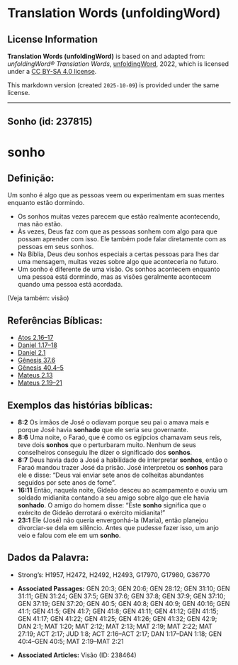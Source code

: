 # Translation Words (unfoldingWord)

## License Information

**Translation Words (unfoldingWord)** is based on and adapted from: _unfoldingWord® Translation Words_, [unfoldingWord](https://unfoldingword.org/utw), 2022, which is licensed under a [CC BY-SA 4.0 license](https://creativecommons.org/licenses/by-sa/4.0/legalcode.en).

This markdown version (created `2025-10-09`) is provided under the same license.



--------------------------------

## Sonho (id: 237815)

sonho
=====

Definição:
----------

Um sonho é algo que as pessoas veem ou experimentam em suas mentes enquanto estão dormindo.

* Os sonhos muitas vezes parecem que estão realmente acontecendo, mas não estão.
* Às vezes, Deus faz com que as pessoas sonhem com algo para que possam aprender com isso. Ele também pode falar diretamente com as pessoas em seus sonhos.
* Na Bíblia, Deus deu sonhos especiais a certas pessoas para lhes dar uma mensagem, muitas vezes sobre algo que aconteceria no futuro.
* Um sonho é diferente de uma visão. Os sonhos acontecem enquanto uma pessoa está dormindo, mas as visões geralmente acontecem quando uma pessoa está acordada.

(Veja também: visão)

Referências Bíblicas:
---------------------

* [Atos 2\.16–17](https://ref.ly/Acts2:16-Acts2:17)
* [Daniel 1\.17–18](https://ref.ly/Dan1:17-Dan1:18)
* [Daniel 2\.1](https://ref.ly/Dan2:1)
* [Gênesis 37\.6](https://ref.ly/Gen37:6)
* [Gênesis 40\.4–5](https://ref.ly/Gen40:4-Gen40:5)
* [Mateus 2\.13](https://ref.ly/Matt2:13)
* [Mateus 2\.19–21](https://ref.ly/Matt2:19-Matt2:21)

Exemplos das histórias bíblicas:
--------------------------------

* **8:2** Os irmãos de José o odiavam porque seu pai o amava mais e porque José havia **sonhado** que ele seria seu governante.
* **8:6** Uma noite, o Faraó, que é como os egípcios chamavam seus reis, teve dois **sonhos** que o perturbaram muito. Nenhum de seus conselheiros conseguiu lhe dizer o significado dos **sonhos**.
* **8:7** Deus havia dado a José a habilidade de interpretar **sonhos**, então o Faraó mandou trazer José da prisão. José interpretou os **sonhos** para ele e disse: “Deus vai enviar sete anos de colheitas abundantes seguidos por sete anos de fome”.
* **16:11** Então, naquela noite, Gideão desceu ao acampamento e ouviu um soldado midianita contando a seu amigo sobre algo que ele havia **sonhado**. O amigo do homem disse: “Este **sonho** significa que o exército de Gideão derrotará o exército midianita!”
* **23:1** Ele (José) não queria envergonhá\-la (Maria), então planejou divorciar\-se dela em silêncio. Antes que pudesse fazer isso, um anjo veio e falou com ele em um **sonho**.

Dados da Palavra:
-----------------

* Strong’s: H1957, H2472, H2492, H2493, G17970, G17980, G36770

* **Associated Passages:** GEN 20:3; GEN 20:6; GEN 28:12; GEN 31:10; GEN 31:11; GEN 31:24; GEN 37:5; GEN 37:6; GEN 37:8; GEN 37:9; GEN 37:10; GEN 37:19; GEN 37:20; GEN 40:5; GEN 40:8; GEN 40:9; GEN 40:16; GEN 41:1; GEN 41:5; GEN 41:7; GEN 41:8; GEN 41:11; GEN 41:12; GEN 41:15; GEN 41:17; GEN 41:22; GEN 41:25; GEN 41:26; GEN 41:32; GEN 42:9; DAN 2:1; MAT 1:20; MAT 2:12; MAT 2:13; MAT 2:19; MAT 2:22; MAT 27:19; ACT 2:17; JUD 1:8; ACT 2:16–ACT 2:17; DAN 1:17–DAN 1:18; GEN 40:4–GEN 40:5; MAT 2:19–MAT 2:21
* **Associated Articles:** Visão (ID: 238464)

